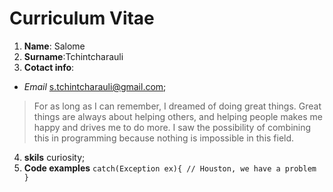 # Curriculum Vitae
1. __Name__: Salome
1. __Surname__:Tchintcharauli
1. __Cotact info__:
* _Email_ s.tchintcharauli@gmail.com;
> For as long as I can remember, I dreamed of doing great things. Great things are always about helping others, and helping people makes me happy and drives me to do more. I saw the possibility of combining this in programming because nothing is impossible in this field.
4. __skils__ curiosity;
1. __Code examples__ 
`
    catch(Exception ex){
   // Houston, we have a problem
   }
` 
